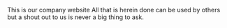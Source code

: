 This is our company website
All that is herein done can be used by others but a shout out to us is never a big thing to ask. 
